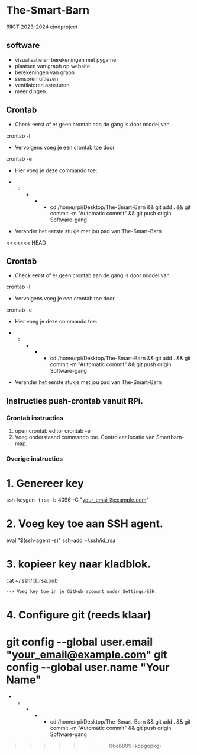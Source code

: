 # The-Smart-Barn
6IICT 2023-2024 eindproject

## software

- visualisatie en berekeningen met pygame
- plaatsen van graph op website
- berekeningen van graph
- sensoren uitlezen
- ventilatoren aansturen
- meer dingen

## Crontab

- Check eerst of er geen crontab aan de gang is door middel van

crontab -l

- Vervolgens voeg je een crontab toe door

crontab -e

- Hier voeg je deze commando toe:

* * * * * cd /home/rpi/Desktop/The-Smart-Barn && git add . && git commit -m "Automatic commit" && git push origin Software-gang 

- Verander het eerste stukje met jou pad van The-Smart-Barn


<<<<<<< HEAD


## Crontab

- Check eerst of er geen crontab aan de gang is door middel van

crontab -l

- Vervolgens voeg je een crontab toe door

crontab -e

- Hier voeg je deze commando toe:

* * * * * cd /home/rpi/Desktop/The-Smart-Barn && git add . && git commit -m "Automatic commit" && git push origin Software-gang 

- Verander het eerste stukje met jou pad van The-Smart-Barn




## Instructies push-crontab vanuit RPi.

### Crontab instructies
1. open crontab editor
crontab -e
2. Voeg onderstaand commando toe. Controleer locatie van Smartbarn-map.


### Overige instructies
# 1. Genereer key
ssh-keygen -t rsa -b 4096 -C "your_email@example.com"

# 2. Voeg key toe aan SSH agent.
eval "$(ssh-agent -s)"
ssh-add ~/.ssh/id_rsa

# 3. kopieer key naar kladblok.
cat ~/.ssh/id_rsa.pub

	--> Voeg key toe in je GitHub account under Settings>SSH.

# 4. Configure git (reeds klaar)
git config --global user.email "your_email@example.com"
git config --global user.name "Your Name"
=======
* * * * * cd /home/rpi/Desktop/The-Smart-Barn && git add . && git commit -m "Automatic commit" && git push origin Software-gang
>>>>>>> 06eb899 (kopgopkg)

